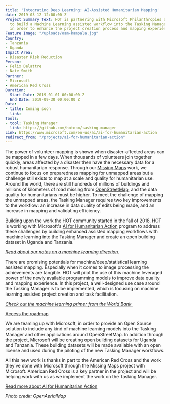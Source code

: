 ```yaml
---
title: 'Integrating Deep Learning: AI-Assisted Humanitarian Mapping'
date: 2019-03-12 12:00:00 Z
Project Summary Text: HOT is partnering with Microsoft Philanthropies and Bing Maps
  to build a Machine Learning assisted workflow into the Tasking Manager application
  in order to enhance the project creation process and mapping experience.
Feature Image: "/uploads/oam-kampala.jpg"
Country:
- Tanzania
- Uganda
Impact Area:
- Disaster Risk Reduction
Person:
- Felix Delattre
- Nate Smith
Partner:
- Microsoft
- American Red Cross
Duration:
  Start Date: 2019-01-01 00:00:00 Z
  End Date: 2019-09-30 00:00:00 Z
Data:
- title: Coming soon
  link: 
Tools:
- tool: Tasking Manager
  link: https://github.com/hotosm/tasking-manager
Link: https://www.microsoft.com/en-us/ai/ai-for-humanitarian-action
redirect_from: "/projects/ai-for-humanitarian-action"
---
```


The power of volunteer mapping is shown when disaster-affected areas can be mapped in a few days. When thousands of volunteers join together quickly, areas affected by a disaster then have the necessary data for a robust humanitarian response. Through our [Missing Maps](https://www.missingmaps.org/) work, we continue to focus on preparedness mapping for unmapped areas but a challenge still exists to map at a scale and quality for humanitarian use. Around the world, there are still hundreds of millions of buildings and millions of kilometers of road missing from [OpenStreetMap](https://www.openstreetmap.org/), and the data quality for humanitarians must be higher. To meet the challenge of mapping the unmapped areas, the Tasking Manager requires two key improvements to the workflow: an increase in data quality of edits being made, and an increase in mapping and validating efficiency. 

Building upon the work the HOT community started in the fall of 2018, HOT is working with Microsoft's [AI for Humanitarian Action](https://www.microsoft.com/en-us/ai/ai-for-humanitarian-action) program to address these challenges by building enhanced assisted mapping workflows with machine learning into the Tasking Manager and create an open building dataset in Uganda and Tanzania. 

_[Read about our notes on a machine learning direction](https://www.hotosm.org/updates/integrating-machine-learning-into-the-tasking-manager/)._

There are promising potentials for machine/deep/statistical learning assisted mapping. Especially when it comes to image processing the achievements are tangible. HOT will pilot the use of this machine leveraged power of the newly available programming models to improve data quality and mapping experience. In this project, a well-designed use case around the Tasking Manager is to be implemented, which is focusing on machine learning assisted project creation and task facilitation.

_[Check out the machine learning primer from the World Bank.](https://www.gfdrr.org/en/publication/machine-learning-disaster-risk-management)_

<p>
<div class="highlight-options"><a href="https://github.com/hotosm/tasking-manager/projects" class="btn btn-primary btn-block btn-chevron">Access the roadmap</a></div>
</p>

We are teaming up with Microsoft, in order to provide an Open Source solution to include any kind of machine learning models into the Tasking Manager and other applications around OpenStreetMap. In addition through the project, Microsoft will be creating open building datasets for Uganda and Tanzania. These building datasets will be made available with an open license and used during the piloting of the new Tasking Manager workflows. 

All this new work is thanks in part to the American Red Cross and the work they’ve done with Microsoft through the Missing Maps project with Microsoft. American Red Cross is a key partner in the project and will be helping work with us as we implement the work on the Tasking Manager.

<p>
<div class="highlight-options"><a href="https://www.microsoft.com/en-us/ai/ai-for-humanitarian-action" class="btn btn-primary btn-block btn-chevron">Read more about AI for Humanitarian Action</a></div>
</p>

_Photo credit: OpenAerialMap_
